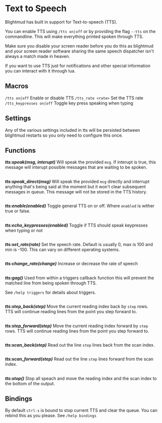 # Text to Speech

Blightmud has built in support for Text-to-speech (TTS).

You can enable TTS using `/tts on|off` or by providing the flag `--tts` on the commandline.
This will make everything printed spoken through TTS.

Make sure you disable your screen reader before you do this as blightmud and your screen
reader software sharing the same speech dispatcher isn't always a match made
in heaven.

If you want to use TTS just for notifications and other special information
you can interact with it through lua.

## Macros

`/tts on|off`               Enable or disable TTS
`/tts_rate <rate>`          Set the TTS rate
`/tts_keypresses on|off`    Toggle key press speaking when typing

## Settings

Any of the various settings included in tts will be persisted between
blightmud restarts so you only need to configure this once.

## Functions

***tts:speak(msg, interupt)***
Will speak the provided `msg`. If interupt is true, this message will interupt
possible messages that are waiting to be spoken.

##

***tts:speak_direct(msg)***
Will speak the provided `msg` directly and interrupt anything that's being said
at the moment but it won't clear subsequent messages in queue. This message
will not be stored in the TTS history.

##

***tts:enable(enabled)***
Toggle general TTS on or off. Where `enabled` is wither true or false.

##

***tts:echo_keypresses(enabled)***
Toggle if TTS should speak keypresses when typing or not

##

***tts:set_rate(rate)***
Set the speech rate. Default is usually 0, max is 100 and min is -100. This can
vary on different operating systems.

##

***tts:change_rate(change)***
Increase or decrease the rate of speech

##

***tts:gag()***
Used from within a triggers callback function this will prevent the matched
line from being spoken through TTS.

See `/help triggers` for details about triggers.

##

***tts:step_back(step)***
Move the current reading index back by `step` rows. TTS will continue reading
lines from the point you step forward to.

##

***tts:step_forward(step)***
Move the current reading index forward by `step` rows. TTS will continue reading
lines from the point you step forward to.

##

***tts:scan_back(step)***
Read out the line `step` lines back from the scan index.

##

***tts:scan_forward(step)***
Read out the line `step` lines forward from the scan index.

##

***tts:stop()***
Stop all speach and move the reading index and the scan index to the bottom of
the output.

## Bindings

By default `ctrl-s` is bound to stop current TTS and clear the queue.
You can rebind this as you please. See `/help bindings`
